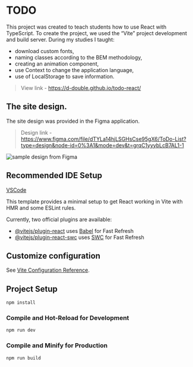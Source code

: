 # TODO

This project was created to teach students how to use React with TypeScript. To create the project, we used the “Vite” project development and build server. During my studies I taught:
+ download custom fonts,
+ naming classes according to the BEM methodology,
+ creating an animation component,
+ use Context to change the application language,
+ use of LocalStorage to save information.

> View link - https://d-double.github.io/todo-react/

## The site design.

The site design was provided in the Figma application.  

> Design link - https://www.figma.com/file/dTYLa14hjLSGHsCse95gX6/ToDo-List?type=design&node-id=0%3A1&mode=dev&t=grqC1yyybLcB7AL1-1

![sample design from Figma](https://d-double.github.io/todo-react/design-screen.jpg)


## Recommended IDE Setup

[VSCode](https://code.visualstudio.com/) 

This template provides a minimal setup to get React working in Vite with HMR and some ESLint rules.

Currently, two official plugins are available:

- [@vitejs/plugin-react](https://github.com/vitejs/vite-plugin-react/blob/main/packages/plugin-react/README.md) uses [Babel](https://babeljs.io/) for Fast Refresh
- [@vitejs/plugin-react-swc](https://github.com/vitejs/vite-plugin-react-swc) uses [SWC](https://swc.rs/) for Fast Refresh


## Customize configuration

See [Vite Configuration Reference](https://vitejs.dev/config/).

## Project Setup

```sh
npm install
```

### Compile and Hot-Reload for Development

```sh
npm run dev
```

### Compile and Minify for Production

```sh
npm run build
```
